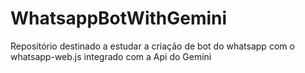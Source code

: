 # WhatsappBotWithGemini
Repositório destinado a estudar a criação de bot do whatsapp com o whatsapp-web.js integrado com a Api do Gemini

